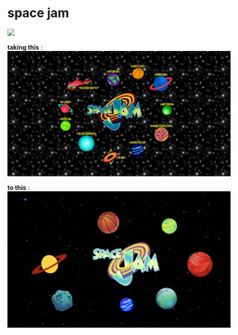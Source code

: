 # space jam
![](https://media.giphy.com/media/xUySTZIWVeMNMDe9HO/giphy.gif)

  **taking this** :
  ![Space Jam](src/images/space-jam-website-800.jpg)

  **to this** :
  ![space jam](src/images/Sjam.png)
 
